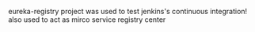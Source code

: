 eureka-registry project was used to test jenkins's continuous integration! also used to act as mirco service registry center
